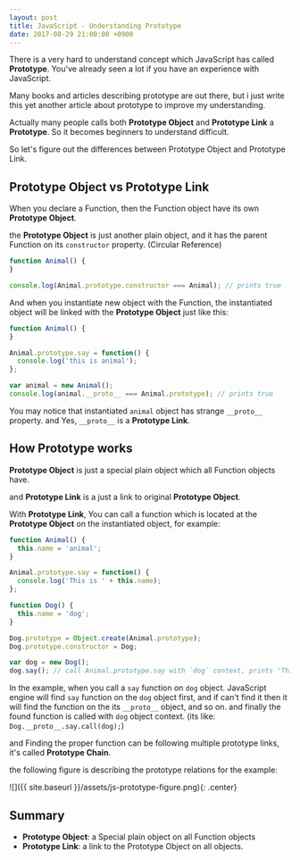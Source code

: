 ```yaml
---
layout: post
title: JavaScript - Understanding Prototype
date: 2017-08-29 21:00:00 +0900
---
```


There is a very hard to understand concept which JavaScript has called **Prototype**. You've already seen a lot if you have an experience with JavaScript.

Many books and articles describing prototype are out there, but i just write this yet another article about prototype to improve my understanding.

Actually many people calls both **Prototype Object** and **Prototype Link** a **Prototype**. So it becomes beginners to understand difficult.

So let's figure out the differences between Prototype Object and Prototype Link.

## Prototype Object vs Prototype Link

When you declare a Function, then the Function object have its own **Prototype Object**.

the **Prototype Object** is just another plain object, and it has the parent Function on its `constructor` property. (Circular Reference)

```javascript
function Animal() {
}

console.log(Animal.prototype.constructor === Animal); // prints true
```

And when you instantiate new object with the Function, the instantiated object will be linked with the **Prototype Object** just like this:

```javascript
function Animal() {
}

Animal.prototype.say = function() {
  console.log('this is animal');
};

var animal = new Animal();
console.log(animal.__proto__ === Animal.prototype); // prints true
```

You may notice that instantiated `animal` object has strange `__proto__` property. and Yes, `__proto__` is a **Prototype Link**.

## How Prototype works

**Prototype Object** is just a special plain object which all Function objects have.

and **Prototype Link** is a just a link to original **Prototype Object**.

With **Prototype Link**, You can call a function which is located at the **Prototype Object** on the instantiated object, for example:

```javascript
function Animal() {
  this.name = 'animal';
}

Animal.prototype.say = function() {
  console.log('This is ' + this.name);
};

function Dog() {
  this.name = 'dog';
}

Dog.prototype = Object.create(Animal.prototype);
Dog.prototype.constructor = Dog;

var dog = new Dog();
dog.say(); // call Animal.prototype.say with `dog` context, prints 'This is dog'
```

In the example, when you call a `say` function on `dog` object. JavaScript engine will find `say` function on the `dog` object first, and if can't find it then it will find the function on the its `__proto__` object, and so on. and finally the found function is called with `dog` object context. (its like: `Dog.__proto__.say.call(dog);`)

and Finding the proper function can be following multiple prototype links, it's called **Prototype Chain**.

the following figure is describing the prototype relations for the example:

![]({{ site.baseurl }}/assets/js-prototype-figure.png){: .center}

## Summary

- **Prototype Object**: a Special plain object on all Function objects
- **Prototype Link**: a link to the Prototype Object on all objects.
